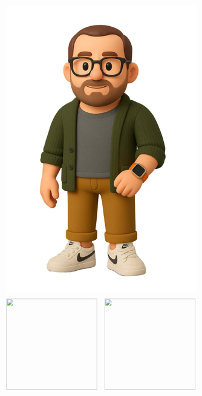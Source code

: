 <p align="center">
<img src="https://github.com/mattyhakin/mattyhakin.github.io/blob/main/docs/assets/Me(Nobg).png?raw=true">
</p>

<div style="display: flex; gap: 20px; align-items: center;">
  <a href="https://github.com/mattyhakin" target="_blank" rel="noopener noreferrer">
    <img src="https://upload.wikimedia.org/wikipedia/commons/thumb/9/91/Octicons-mark-github.svg/250px-Octicons-mark-github.svg.png"
         style="width: 240px; height: 240px;">
  </a>

  <a href="https://www.linkedin.com/in/matthakin/" target="_blank" rel="noopener noreferrer">
    <img src="https://upload.wikimedia.org/wikipedia/commons/c/ca/LinkedIn_logo_initials.png" 
         style="width: 240px; height: 240px;">
  </a>
</div>
